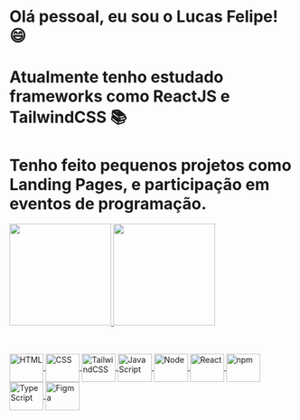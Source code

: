 # Olá pessoal, eu sou o Lucas Felipe! 😄

# Atualmente tenho estudado frameworks como ReactJS e TailwindCSS 📚
# Tenho feito pequenos projetos como Landing Pages, e participação em eventos de programação.

<div>
<a href="https://github.com/lucasfelipedonascimento">
  <img height="180em" src="https://github-readme-stats.vercel.app/api?username=lucasfelipedonascimento&show_icons=dark&theme=merko&include_all_commits=true&count_private=true"/>
  <img height="180em" src="https://github-readme-stats.vercel.app/api/top-langs/?username=lucasfelipedonascimento&layout=compact&langs_count=7&theme=merko"/>
</div>

##

<div style="display: inline_block"><br>
  <img align="center" alt="HTML" height="50" width="60" src="https://cdn.jsdelivr.net/gh/devicons/devicon/icons/html5/html5-plain.svg" />
  <img align="center" alt="CSS" height="50" width="60" src="https://cdn.jsdelivr.net/gh/devicons/devicon/icons/css3/css3-original.svg" />
  <img align="center" alt="TailwindCSS" height="50" width="60" src="https://cdn.jsdelivr.net/gh/devicons/devicon/icons/tailwindcss/tailwindcss-plain.svg" />
  <img align="center" alt="JavaScript" height="50" width="60" src="https://cdn.jsdelivr.net/gh/devicons/devicon/icons/javascript/javascript-original.svg" />
  <img align="center" alt="Node" height="50" width="60" src="https://cdn.jsdelivr.net/gh/devicons/devicon/icons/nodejs/nodejs-original.svg" />
  
  <img align="center" alt="React" height="50" width="60" src="https://cdn.jsdelivr.net/gh/devicons/devicon/icons/react/react-original-wordmark.svg" />
  <img align="center" alt="npm" height="50" width="60" src="https://cdn.jsdelivr.net/gh/devicons/devicon/icons/npm/npm-original-wordmark.svg" />
  <img align="center" alt="TypeScript" height="50" width="60" src="https://cdn.jsdelivr.net/gh/devicons/devicon/icons/typescript/typescript-original.svg" />
  <img align="center" alt="Figma" height="50" width="60" src="https://cdn.jsdelivr.net/gh/devicons/devicon/icons/figma/figma-original.svg" />
</div>
